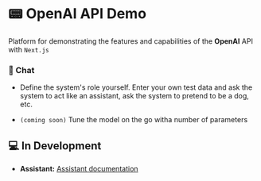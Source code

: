 # 📟 OpenAI API Demo

Platform for demonstrating the features and capabilities of the **OpenAI** API with `Next.js`

### 💬 Chat

-   Define the system's role yourself. Enter your own test data and ask the system to act like an assistant, ask the system to pretend to be a dog, etc.

-   `(coming soon)` Tune the model on the go witha number of parameters

## 💻 In Development

-   **Assistant:** [Assistant documentation](https://platform.openai.com/docs/assistants/overview)
